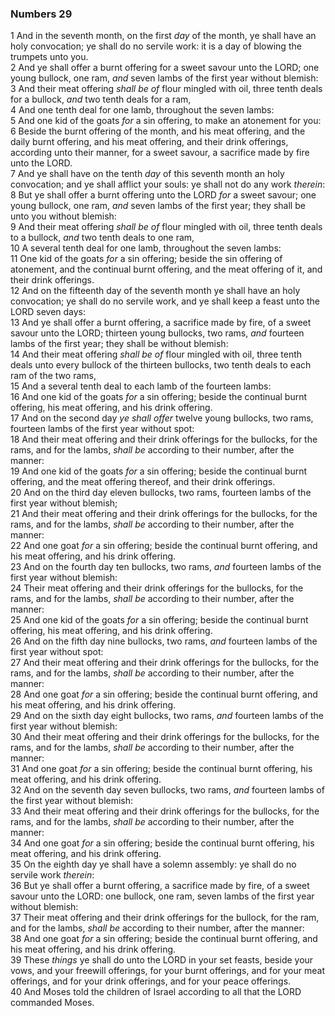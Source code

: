 ### Numbers 29

1 And in the seventh month, on the first *day* of the month, ye shall have an holy convocation; ye shall do no servile work: it is a day of blowing the trumpets unto you.  
2 And ye shall offer a burnt offering for a sweet savour unto the LORD; one young bullock, one ram, *and* seven lambs of the first year without blemish:  
3 And their meat offering *shall be of* flour mingled with oil, three tenth deals for a bullock, *and* two tenth deals for a ram,  
4 And one tenth deal for one lamb, throughout the seven lambs:  
5 And one kid of the goats *for* a sin offering, to make an atonement for you:  
6 Beside the burnt offering of the month, and his meat offering, and the daily burnt offering, and his meat offering, and their drink offerings, according unto their manner, for a sweet savour, a sacrifice made by fire unto the LORD.  
7 And ye shall have on the tenth *day* of this seventh month an holy convocation; and ye shall afflict your souls: ye shall not do any work *therein*:  
8 But ye shall offer a burnt offering unto the LORD *for* a sweet savour; one young bullock, one ram, *and* seven lambs of the first year; they shall be unto you without blemish:  
9 And their meat offering *shall be of* flour mingled with oil, three tenth deals to a bullock, *and* two tenth deals to one ram,  
10 A several tenth deal for one lamb, throughout the seven lambs:  
11 One kid of the goats *for* a sin offering; beside the sin offering of atonement, and the continual burnt offering, and the meat offering of it, and their drink offerings.  
12 And on the fifteenth day of the seventh month ye shall have an holy convocation; ye shall do no servile work, and ye shall keep a feast unto the LORD seven days:  
13 And ye shall offer a burnt offering, a sacrifice made by fire, of a sweet savour unto the LORD; thirteen young bullocks, two rams, *and* fourteen lambs of the first year; they shall be without blemish:  
14 And their meat offering *shall be of* flour mingled with oil, three tenth deals unto every bullock of the thirteen bullocks, two tenth deals to each ram of the two rams,  
15 And a several tenth deal to each lamb of the fourteen lambs:  
16 And one kid of the goats *for* a sin offering; beside the continual burnt offering, his meat offering, and his drink offering.  
17 And on the second day *ye shall offer* twelve young bullocks, two rams, fourteen lambs of the first year without spot:  
18 And their meat offering and their drink offerings for the bullocks, for the rams, and for the lambs, *shall be* according to their number, after the manner:  
19 And one kid of the goats *for* a sin offering; beside the continual burnt offering, and the meat offering thereof, and their drink offerings.  
20 And on the third day eleven bullocks, two rams, fourteen lambs of the first year without blemish;  
21 And their meat offering and their drink offerings for the bullocks, for the rams, and for the lambs, *shall be* according to their number, after the manner:  
22 And one goat *for* a sin offering; beside the continual burnt offering, and his meat offering, and his drink offering.  
23 And on the fourth day ten bullocks, two rams, *and* fourteen lambs of the first year without blemish:  
24 Their meat offering and their drink offerings for the bullocks, for the rams, and for the lambs, *shall be* according to their number, after the manner:  
25 And one kid of the goats *for* a sin offering; beside the continual burnt offering, his meat offering, and his drink offering.  
26 And on the fifth day nine bullocks, two rams, *and* fourteen lambs of the first year without spot:  
27 And their meat offering and their drink offerings for the bullocks, for the rams, and for the lambs, *shall be* according to their number, after the manner:  
28 And one goat *for* a sin offering; beside the continual burnt offering, and his meat offering, and his drink offering.  
29 And on the sixth day eight bullocks, two rams, *and* fourteen lambs of the first year without blemish:  
30 And their meat offering and their drink offerings for the bullocks, for the rams, and for the lambs, *shall be* according to their number, after the manner:  
31 And one goat *for* a sin offering; beside the continual burnt offering, his meat offering, and his drink offering.  
32 And on the seventh day seven bullocks, two rams, *and* fourteen lambs of the first year without blemish:  
33 And their meat offering and their drink offerings for the bullocks, for the rams, and for the lambs, *shall be* according to their number, after the manner:  
34 And one goat *for* a sin offering; beside the continual burnt offering, his meat offering, and his drink offering.  
35 On the eighth day ye shall have a solemn assembly: ye shall do no servile work *therein*:  
36 But ye shall offer a burnt offering, a sacrifice made by fire, of a sweet savour unto the LORD: one bullock, one ram, seven lambs of the first year without blemish:  
37 Their meat offering and their drink offerings for the bullock, for the ram, and for the lambs, *shall be* according to their number, after the manner:  
38 And one goat *for* a sin offering; beside the continual burnt offering, and his meat offering, and his drink offering.  
39 These *things* ye shall do unto the LORD in your set feasts, beside your vows, and your freewill offerings, for your burnt offerings, and for your meat offerings, and for your drink offerings, and for your peace offerings.  
40 And Moses told the children of Israel according to all that the LORD commanded Moses.  
